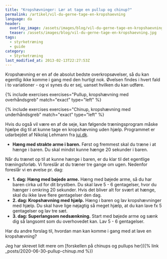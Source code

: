 ```yaml
---
title: "Kropshævninger: Lær at tage en pullup og chinup?"
permalink: /artikel/vil-du-gerne-tage-en-kropshaevning
language: da
header:
  overlay_image: /assets/images/blog/vil-du-gerne-tage-en-kropshaevning.jpg
  teaser: /assets/images/blog/vil-du-gerne-tage-en-kropshaevning.jpg
tags:
  - styrketræning
  - guide
category:
  - Styrketræning
last_modified_at: 2013-02-13T22:27:53Z
---
```


Kropshævning er en af de absolut bedste overkropsøvelser, så du kan egentlig ikke komme i gang med den hurtigt nok. Øvelsen findes i hvert fald i to variationer - og vi synes du er sej, uanset hvilken du kan udføre.

{% include exercises exercises="Pullup, kropshævning med overhåndsgreb" match="exact" type="left" %}

{% include exercises exercises="Chinup, kropshævning med underhåndsgreb" match="exact" type="left" %}

Hvis du også vil være en af de seje, kan følgende træningsprogram måske hjælpe dig til at kunne tage en kropshævning uden hjælp. Programmet er udarbejdet af Nikolaj Lehmann fra [jui.dk](http://jui.dk).

- **Hæng med strakte arme i baren.** Først og fremmest skal du træne i at hænge i baren. Du skal mindst kunne hænge 20 sekunder i baren.

Når du trænet op til at kunne hænge i baren, er du klar til det egentlige træningsforløb. Vi foreslår at du træner tre gange om ugen. Nedenfor foreslår vi en øvelse pr. dag:

- **1. dag: Hæng med bøjede arme.** Hæng med bøjede arme, så du har baren cirka ud for dit brystben. Du skal lave 5 - 6 gentagelser, hvor du hænger i omkring 20 sekunder. Hvis det bliver alt for svært at hænge, skal du ikke lave flere gentagelser den dag.
- **2. dag: Kropshævning med hjælp.** Hæng i baren og lav kropshævninger med hjælp. Du skal have lige nøjagtig så meget hjælp, at du kan lave fx 5 gentagelser og lav tre sæt.
- **3. dag: Superlangsom nedsænkning.** Start med bøjede arme og sænk dig så langsomt som du overhovedet kan. Lav 5 - 6 gentagelser.

Har du andre forslag til, hvordan man kan komme i gang med at lave en kropshævning?

Jeg har skrevet lidt mere om [forskellen på chinups og pullups her]({% link _posts/2020-06-30-pullup-chinup.md %})
